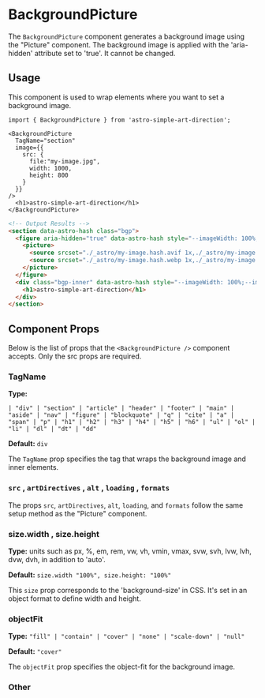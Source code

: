 # **BackgroundPicture**

The `BackgroundPicture` component generates a background image using the "Picture" component.
The background image is applied with the 'aria-hidden' attribute set to 'true'. It cannot be changed.

## **Usage**

This component is used to wrap elements where you want to set a background image.

```tsx
import { BackgroundPicture } from 'astro-simple-art-direction';

<BackgroundPicture
  TagName="section" 
  image={{ 
    src: {
      file:"my-image.jpg",
      width: 1000,
      height: 800
    }
  }}
/>
  <h1>astro-simple-art-direction</h1>
</BackgroundPicture>
```

```html
<!-- Output Results -->
<section data-astro-hash class="bgp">
  <figure aria-hidden="true" data-astro-hash style="--imageWidth: 100%;--imageHeight: 100%;--attachment: cover;">
    <picture>
      <source srcset="./_astro/my-image.hash.avif 1x,./_astro/my-image.hash.avif 2x" sizes="(max-width: 500px) 100vw, 500px" type="image/avif">
      <source srcset="./_astro/my-image.hash.webp 1x,./_astro/my-image.hash.webp 2x" sizes="(max-width: 500px) 100vw, 500px" type="image/webp"> <img width="500" height="2000" src="./_astro/my-image.hash.jpg" srcset="./_astro/my-image.hash.jpg 1x,./_astro/my-image.hash.jpg 2x" sizes="(max-width: 500px) 100vw, 500px" loading="lazy" decoding="auto" alt="">
    </picture>
  </figure>
  <div class="bgp-inner" data-astro-hash style="--imageWidth: 100%;--imageHeight: 100%;--attachment: cover;">
    <h1>astro-simple-art-direction</h1>
  </div>
</section>
```

## **Component Props**

Below is the list of props that the ```<BackgroundPicture />``` component accepts. Only the src props are required.

### **TagName**

**Type:**

```tsx
| "div" | "section" | "article" | "header" | "footer" | "main" | "aside" | "nav" | "figure" | "blockquote" | "q" | "cite" | "a" | "span" | "p" | "h1" | "h2" | "h3" | "h4" | "h5" | "h6" | "ul" | "ol" | "li" | "dl" | "dt" | "dd"
```

**Default:** `div`

The `TagName` prop specifies the tag that wraps the background image and inner elements.

### **`src`** , **`artDirectives`** , **`alt`** , **`loading`** , **`formats`**

The props `src`, `artDirectives`, `alt`, `loading`, and `formats` follow the same setup method as the "Picture" component.

### **size.width** , **size.height**

**Type:** units such as px, %, em, rem, vw, vh, vmin, vmax, svw, svh, lvw, lvh, dvw, dvh, in addition to 'auto'.

**Default:** `size.width "100%", size.height: "100%"`

This `size` prop corresponds to the 'background-size' in CSS. It's set in an object format to define width and height.

### **objectFit**

**Type:** `"fill" | "contain" | "cover" | "none" | "scale-down" | "null"`

**Default:** `"cover"`

The `objectFit` prop specifies the object-fit for the background image.

### Other
